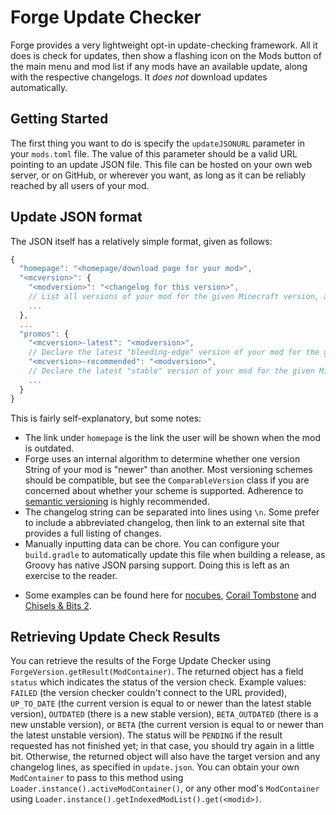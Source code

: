 Forge Update Checker
====================

Forge provides a very lightweight opt-in update-checking framework. All it does is check for updates, then show a flashing icon on the Mods button of the main menu and mod list if any mods have an available update, along with the respective changelogs. It *does not* download updates automatically.

Getting Started
---------------

The first thing you want to do is specify the `updateJSONURL` parameter in your `mods.toml` file. The value of this parameter should be a valid URL pointing to an update JSON file. This file can be hosted on your own web server, or on GitHub, or wherever you want, as long as it can be reliably reached by all users of your mod.

Update JSON format
------------------

The JSON itself has a relatively simple format, given as follows:

```Javascript
{
  "homepage": "<homepage/download page for your mod>",
  "<mcversion>": {
    "<modversion>": "<changelog for this version>", 
    // List all versions of your mod for the given Minecraft version, along with their changelogs
    ...
  },
  ...
  "promos": {
    "<mcversion>-latest": "<modversion>",
    // Declare the latest "bleeding-edge" version of your mod for the given Minecraft version
    "<mcversion>-recommended": "<modversion>",
    // Declare the latest "stable" version of your mod for the given Minecraft version
    ...
  }
}
```

This is fairly self-explanatory, but some notes:
 
* The link under `homepage` is the link the user will be shown when the mod is outdated.
* Forge uses an internal algorithm to determine whether one version String of your mod is "newer" than another. Most versioning schemes should be compatible, but see the `ComparableVersion` class if you are concerned about whether your scheme is supported. Adherence to [semantic versioning](https://semver.org/) is highly recommended.
* The changelog string can be separated into lines using `\n`. Some prefer to include a abbreviated changelog, then link to an external site that provides a full listing of changes.
* Manually inputting data can be chore. You can configure your `build.gradle` to automatically update this file when building a release, as Groovy has native JSON parsing support. Doing this is left as an exercise to the reader.

- Some examples can be found here for [nocubes](https://cadiboo.github.io/projects/nocubes/update.json), [Corail Tombstone](https://github.com/Corail31/tombstone_lite/blob/master/update.json) and [Chisels & Bits 2](https://github.com/Aeltumn/Chisels-and-Bits-2/blob/master/update.json).

Retrieving Update Check Results
-------------------------------

You can retrieve the results of the Forge Update Checker using `ForgeVersion.getResult(ModContainer)`. The returned object has a field `status` which indicates the status of the version check.
Example values: `FAILED` (the version checker couldn't connect to the URL provided), `UP_TO_DATE` (the current version is equal to or newer than the latest stable version), `OUTDATED` (there is a new stable version), `BETA_OUTDATED` (there is a new unstable version), or `BETA` (the current version is equal to or newer than the latest unstable version). The status will be `PENDING` if the result requested has not finished yet; in that case, you should try again in a little bit. 
Otherwise, the returned object will also have the target version and any changelog lines, as specified in `update.json`.
You can obtain your own `ModContainer` to pass to this method using `Loader.instance().activeModContainer()`, or any other mod's `ModContainer` using `Loader.instance().getIndexedModList().get(<modid>)`.
